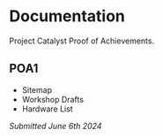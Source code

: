 # Documentation

Project Catalyst Proof of Achievements.

## POA1

- Sitemap
- Workshop Drafts
- Hardware List

_Submitted June 6th 2024_
